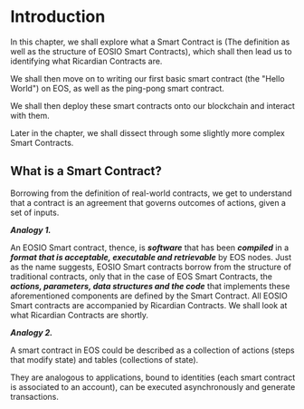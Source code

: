 # Introduction

In this chapter, we shall explore what a Smart Contract is \(The definition as well as the structure of EOSIO Smart Contracts\), which shall then lead us to identifying what Ricardian Contracts are.

We shall then move on to writing our first basic smart contract \(the "Hello World"\) on EOS, as well as the ping-pong smart contract.

We shall then deploy these smart contracts onto our blockchain and interact with them.

Later in the chapter, we shall dissect through some slightly more complex Smart Contracts.

## What is a Smart Contract?

Borrowing from the definition of real-world contracts, we get to understand that a contract is an agreement that governs outcomes of actions, given a set of inputs.

_**Analogy 1.**_

An EOSIO Smart contract, thence, is _**software**_ that has been _**compiled**_ in a _**format that is acceptable, executable and retrievable**_ by EOS nodes. Just as the name suggests, EOSIO Smart contracts borrow from the structure of traditional contracts, only that in the case of EOS Smart Contracts, the _**actions, parameters, data structures and the code**_ that implements these aforementioned components are defined by the Smart Contract. All EOSIO Smart contracts are accompanied by Ricardian Contracts. We shall look at what Ricardian Contracts are shortly.

_**Analogy 2.**_

A smart contract in EOS could be described as a collection of actions \(steps that modify state\) and tables \(collections of state\).

They are analogous to applications, bound to identities \(each smart contract is associated to an account\), can be executed asynchronously and generate transactions.



